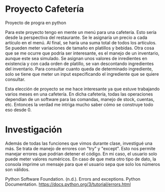 # Proyecto Cafetería
Proyecto de progra en python 

Para este proyecto tengo en mente un menú para una cafetería. Esto sería desde la perspectiva del restaurante. Se le asignaría un precio a cada artículo en el menú. Al final, se haría una suma total de todos los artículos. Se pueden meter variaciones de tamaño en platillos y bebidas. Otra cosa que se me ocurre que podría ser interesante, es el manejo de un inventario, aunque este sea simulado. Se asignan unos valores de inredientes en existencia y con cada orden de platillo, se van descontando ingredientes del inventario. Para consultar cuanto queda de determinado ingrediente, solo se tiene que meter un input especificando el ingrediente que se quiere consultar. 

Esta elección de proyecto se me hace interesante ya que estuve trabajando varios meses en una cafetería. En dicha cafetería, todas las operaciones dependían de un software para las comandas, manejo de stock, cuentas, etc. Entonces la verdad me intriga mucho saber cómo se construye todo eso desde 0. 



# Investigación
Además de todas las funciones que vimos durante clase, investigué una más. Se trata de manejo de errores con "try" y "except". Esto nos permite manejar errores que podrian detener el código. En mi caso, el usuario solo puede meter valores numéricos. En caso de que meta otro
tipo de dato, la consola imprime un mensaje para que el usuario sepa que solo los números son válidos.

Python Software Foundation. (n.d.). Errors and exceptions. Python Documentation. https://docs.python.org/3/tutorial/errors.html
